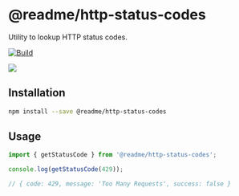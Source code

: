 # @readme/http-status-codes

Utility to lookup HTTP status codes.

[![Build](https://github.com/readmeio/http-status-codes/workflows/CI/badge.svg)](https://github.com/readmeio/http-status-codes)

[![](https://d3vv6lp55qjaqc.cloudfront.net/items/1M3C3j0I0s0j3T362344/Untitled-2.png)](https://readme.io)

## Installation

```sh
npm install --save @readme/http-status-codes
```

## Usage

```js
import { getStatusCode } from '@readme/http-status-codes';

console.log(getStatusCode(429));

// { code: 429, message: 'Too Many Requests', success: false }
```
